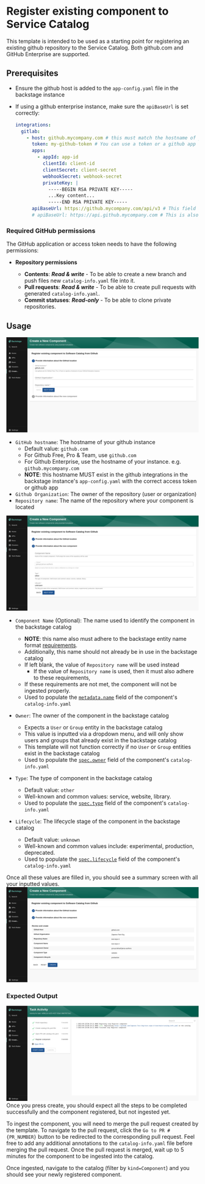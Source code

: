 # Register existing component to Service Catalog

This template is intended to be used as a starting point for registering an existing github repository to the Service Catalog. Both github.com and GitHub Enterprise are supported.

## Prerequisites

- Ensure the github host is added to the `app-config.yaml` file in the backstage instance
- If using a github enterprise instance, make sure the `apiBaseUrl` is set correctly:

  ```yaml
  integrations:
    gitlab:
      - host: github.mycompany.com # this must match the hostname of your gitlab instance
        token: my-github-token # You can use a token or a github app (app will take precedence)
        apps:
          - appId: app-id
            clientId: client-id
            clientSecret: client-secret
            webhookSecret: webhook-secret
            privateKey: |
              -----BEGIN RSA PRIVATE KEY-----
              ...Key content...
              -----END RSA PRIVATE KEY-----
        apiBaseUrl: https://github.mycompany.com/api/v3 # This field is optional if host is `github.com`
        # apiBaseUrl: https://api.github.mycompany.com # This is also a potential api base url for github enterprise
  ```

### Required GitHub permissions

The GitHub application or access token needs to have the following permissions:

- **Repository permissions**

  - **Contents**: **_Read & write_** - To be able to create a new branch and push files new `catalog-info.yaml` file into it.
  - **Pull requests**: **_Read & write_** - To be able to create pull requests with generated `catalog-info.yaml`.
  - **Commit statuses**: **_Read-only_** - To be able to clone private repositories.

## Usage

![github-location-info-image](./images/github-location-info.png)

- `GitHub hostname`: The hostname of your github instance
  - Default value: `github.com`
  - For Github Free, Pro & Team, use `github.com`
  - For Github Enterprise, use the hostname of your instance. e.g. `github.mycompany.com`
  - **NOTE**: this hostname MUST exist in the github integrations in the backstage instance's `app-config.yaml` with the correct access token or github app
- `Github Organization`: The owner of the repository (user or organization)
- `Repository name`: The name of the repository where your component is located

![github-component-info-image](./images/github-component-info.png)

- `Component Name` (Optional): The name used to identify the component in the backstage catalog
  - **NOTE**: this name also must adhere to the backstage entity name format [requirements](https://github.com/backstage/backstage/blob/master/docs/architecture-decisions/adr002-default-catalog-file-format.md#name).
  - Additionally, this name should not already be in use in the backstage catalog
  - If left blank, the value of `Repository name` will be used instead
    - If the value of `Repository name` is used, then it must also adhere to these requirements,
  - If these requirements are not met, the component will not be ingested properly.
  - Used to populate the [`metadata.name`](https://backstage.io/docs/features/software-catalog/descriptor-format/#specowner-required) field of the component's `catalog-info.yaml`
- `Owner`: The owner of the component in the backstage catalog

  - Expects a `User` or `Group` entity in the backstage catalog
  - This value is inputted via a dropdown menu, and will only show users and groups that already exist in the backstage catalog
  - This template will not function correctly if no `User` or `Group` entities exist in the backstage catalog
  - Used to populate the [`spec.owner`](https://backstage.io/docs/features/software-catalog/descriptor-format/#specowner-required) field of the component's `catalog-info.yaml`

- `Type`: The type of component in the backstage catalog
  - Default value: `other`
  - Well-known and common values: service, website, library.
  - Used to populate the [`spec.type`](https://backstage.io/docs/features/software-catalog/descriptor-format#spectype-required) field of the component's `catalog-info.yaml`
- `Lifecycle`: The lifecycle stage of the component in the backstage catalog
  - Default value: `unknown`
  - Well-known and common values include: experimental, production, deprecated.
  - Used to populate the [`spec.lifecycle`](https://backstage.io/docs/features/software-catalog/descriptor-format/#speclifecycle-required) field of the component's `catalog-info.yaml`

Once all these values are filled in, you should see a summary screen with all your inputted values.
![github-summary-image](./images/github-summary.png)

### Expected Output

![gpt-result-image](./images/gpt-result.png)
Once you press create, you should expect all the steps to be completed successfully and the component registered, but not ingested yet.

To ingest the component, you will need to merge the pull request created by the template.
To navigate to the pull request, click the `Go to PR #{PR_NUMBER}` button to be redirected to the corresponding pull request.
Feel free to add any additional annotations to the `catalog-info.yaml` file before merging the pull request.
Once the pull request is merged, wait up to 5 minutes for the component to be ingested into the catalog.

Once ingested, navigate to the catalog (filter by `kind=Component`) and you should see your newly registered component.
